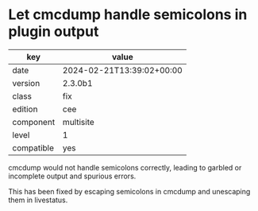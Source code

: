[//]: # (werk v2)
# Let cmcdump handle semicolons in plugin output

key        | value
---------- | ---
date       | 2024-02-21T13:39:02+00:00
version    | 2.3.0b1
class      | fix
edition    | cee
component  | multisite
level      | 1
compatible | yes

cmcdump would not handle semicolons correctly, leading to
garbled or incomplete output and spurious errors.

This has been fixed by escaping semicolons in cmcdump
and unescaping them in livestatus.
